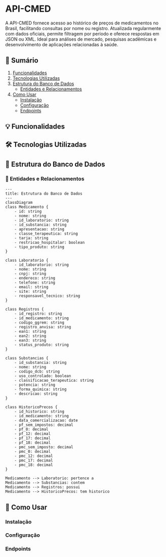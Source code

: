 # API-CMED
A API-CMED fornece acesso ao histórico de preços de medicamentos no Brasil, facilitando consultas por nome ou registro. Atualizada regularmente com dados oficiais, permite filtragem por período e oferece respostas em JSON ou XML. Ideal para análises de mercado, pesquisas acadêmicas e desenvolvimento de aplicações relacionadas à saúde.

## 📖 Sumário

1. [Funcionalidades](#-funcionalidades)
2. [Tecnologias Utilizadas](#️-tecnologias-utilizadas)
3. [Estrutura do Banco de Dados](#-estrutura-do-banco-de-dados)
   - [Entidades e Relacionamentos](#-entidades-e-relacionamentos)
4. [Como Usar](#-como-usar)
   - [Instalação](#instalação)
   - [Configuração](#configuração)
   - [Endpoints](#endpoints)

## 💡 Funcionalidades

## 🛠️ Tecnologias Utilizadas

## 🔄 Estrutura do Banco de Dados

### 🔮 Entidades e Relacionamentos

```mermaid
---
title: Estrutura do Banco de Dados
---
classDiagram
class Medicamento {
    - id: string
    - nome: string
    - id_laboratorio: string
    - id_substancia: string
    - apresentacao: string
    - classe_terapeutica: string
    - tarja: string
    - restricao_hospitalar: boolean
    - tipo_produto: string
}

class Laboratorio {
    - id_laboratorio: string
    - nome: string
    - cnpj: string
    - endereco: string
    - telefone: string
    - email: string
    - site: string
    - responsavel_tecnico: string
}

class Registros {
    - id_registro: string
    - id_medicamento: string
    - codigo_ggrem: string
    - registro_anvisa: string
    - ean1: string
    - ean2: string
    - ean3: string
    - status_produto: string
}

class Substancias {
    - id_substancia: string
    - nome: string
    - codigo_dcb: string
    - uso_controlado: boolean
    - classificacao_terapeutica: string
    - potencia: string
    - forma_quimica: string
    - descricao: string
}

class HistoricoPrecos {
    - id_historico: string
    - id_medicamento: string
    - data_comercializacao: date
    - pf_sem_impostos: decimal
    - pf_0: decimal
    - pf_12: decimal
    - pf_17: decimal
    - pf_18: decimal
    - pmc_sem_imposto: decimal
    - pmc_0: decimal
    - pmc_12: decimal
    - pmc_17: decimal
    - pmc_18: decimal
}

Medicamento --> Laboratorio: pertence a
Medicamento --> Substancias: contem
Medicamento --> Registros: possui
Medicamento --> HistoricoPrecos: tem historico

```

## 📝 Como Usar

### Instalação

### Configuração

### Endpoints